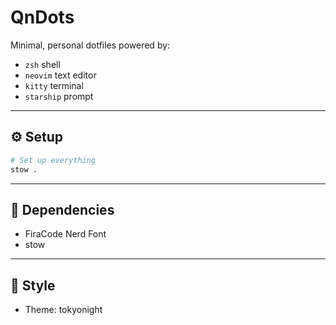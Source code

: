 # QnDots


Minimal, personal dotfiles powered by:

- `zsh` shell
- `neovim` text editor
- `kitty` terminal
- `starship` prompt

---

## ⚙️ Setup

```bash
# Set up everything
stow .
```

---

## 🔧 Dependencies

- FiraCode Nerd Font
- stow

---

## 🎨 Style

- Theme: tokyonight

